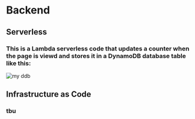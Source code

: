 # Backend
## Serverless
### This is a Lambda serverless code that updates a counter when the page is viewd and stores it in a DynamoDB database table like this:

![my ddb](https://github.com/memor24/myWebsite-backend/assets/112832477/e1eba4df-9a27-46f2-8681-32054399f111)

## Infrastructure as Code
### tbu
